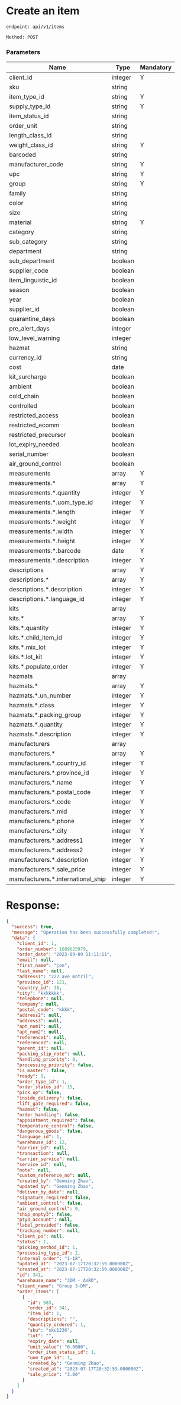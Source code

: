 # Create an item

`endpoint: api/v1/items`

`Method: POST`

### Parameters

| Name                               | Type    | Mandatory |
|------------------------------------|---------|-----------|
| client_id                          | integer | Y         |
| sku                                | string  |           |
| item_type_id                       | string  | Y         |
| supply_type_id                     | string  | Y         |
| item_status_id                     | string  |           |
| order_unit                         | string  |           |
| length_class_id                    | string  |           |
| weight_class_id                    | string  | Y         |
| barcoded                           | string  |           |
| manufacturer_code                  | string  | Y         |
| upc                                | string  | Y         |
| group                              | string  | Y         |
| family                             | string  |           |
| color                              | string  |           |
| size                               | string  |           |
| material                           | string  | Y         |
| category                           | string  |           |
| sub_category                       | string  |           |
| department                         | string  |           |
| sub_department                     | boolean |           |
| supplier_code                      | boolean |           |
| item_linguistic_id                 | boolean |           |
| season                             | boolean |           |
| year                               | boolean |           |
| supplier_id                        | boolean |           |
| quarantine_days                    | boolean |           |
| pre_alert_days                     | integer |           |
| low_level_warning                  | integer |           |
| hazmat                             | string  |           |
| currency_id                        | string  |           |
| cost                               | date    |           |
| kit_surcharge                      | boolean |           |
| ambient                            | boolean |           |
| cold_chain                         | boolean |           |
| controlled                         | boolean |           |
| restricted_access                  | boolean |           |
| restricted_ecomm                   | boolean |           |
| restricted_precursor               | boolean |           |
| lot_expiry_needed                  | boolean |           |
| serial_number                      | boolean |           |
| air_ground_control                 | boolean |           |
| measurements                       | array   | Y         |
| measurements.*                     | array   | Y         |
| measurements.*.quantity            | integer | Y         |
| measurements.*.uom_type_id         | integer | Y         |
| measurements.*.length              | integer | Y         |
| measurements.*.weight              | integer | Y         |
| measurements.*.width               | integer | Y         |
| measurements.*.height              | integer | Y         |
| measurements.*.barcode             | date    | Y         |
| measurements.*.description         | integer | Y         |
| descriptions                       | array   | Y         |
| descriptions.*                     | array   | Y         |
| descriptions.*.description         | integer | Y         |
| descriptions.*.language_id         | integer | Y         |
| kits                               | array   |           |
| kits.*                             | array   | Y         |
| kits.*.quantity                    | integer | Y         |
| kits.*.child_item_id               | integer | Y         |
| kits.*.mix_lot                     | integer | Y         |
| kits.*.lot_kit                     | integer | Y         |
| kits.*.populate_order              | integer | Y         |
| hazmats                            | array   |           |
| hazmats.*                          | array   | Y         |
| hazmats.*.un_number                | integer | Y         |
| hazmats.*.class                    | integer | Y         |
| hazmats.*.packing_group            | integer | Y         |
| hazmats.*.quantity                 | integer | Y         |
| hazmats.*.description              | integer | Y         |
| manufacturers                      | array   |           |
| manufacturers.*                    | array   | Y         |
| manufacturers.*.country_id         | integer | Y         |
| manufacturers.*.province_id        | integer | Y         |
| manufacturers.*.name               | integer | Y         |
| manufacturers.*.postal_code        | integer | Y         |
| manufacturers.*.code               | integer | Y         |
| manufacturers.*.mid                | integer | Y         |
| manufacturers.*.phone              | integer | Y         |
| manufacturers.*.city               | integer | Y         |
| manufacturers.*.address1           | integer | Y         |
| manufacturers.*.address2           | integer | Y         |
| manufacturers.*.description        | integer | Y         |
| manufacturers.*.sale_price         | integer | Y         |
| manufacturers.*.international_ship | integer | Y         |

# Response:

```json
{
  "success": true,
  "message": "Operation has been successfully completed!",
  "data": {
    "client_id": 1,
    "order_number": 1689625979,
    "order_date": "2023-09-09 11:11:11",
    "email": null,
    "first_name": "jon",
    "last_name": null,
    "address1": "222 ave mntril",
    "province_id": 121,
    "country_id": 38,
    "city": "kkkkkkk",
    "telephone": null,
    "company": null,
    "postal_code": "kkkk",
    "address2": null,
    "address3": null,
    "apt_num1": null,
    "apt_num2": null,
    "reference1": null,
    "reference2": null,
    "parent_id": null,
    "packing_slip_note": null,
    "handling_priority": 0,
    "processing_priority": false,
    "is_master": false,
    "ready": 0,
    "order_type_id": 1,
    "order_status_id": 15,
    "pick_up": false,
    "inside_delivery": false,
    "lift_gate_required": false,
    "hazmat": false,
    "order_handling": false,
    "appointment_required": false,
    "temperature_control": false,
    "dangerous_goods": false,
    "language_id": 1,
    "warehouse_id": 12,
    "carrier_id": null,
    "transaction": null,
    "carrier_service": null,
    "service_id": null,
    "note": null,
    "custom_reference_no": null,
    "created_by": "Genming Zhao",
    "updated_by": "Genming Zhao",
    "deliver_by_date": null,
    "signature_required": false,
    "ambient_control": false,
    "air_ground_control": 0,
    "ship_onpty3": false,
    "pty3_account": null,
    "label_provided": false,
    "tracking_number": null,
    "client_po": null,
    "status": 1,
    "picking_method_id": 1,
    "processing_type_id": 2,
    "internal_order": "1-18",
    "updated_at": "2023-07-17T20:32:59.000000Z",
    "created_at": "2023-07-17T20:32:59.000000Z",
    "id": 341,
    "warehouse_name": "3DM - AVRO",
    "client_name": "Group 3-DM",
    "order_items": [
      {
        "id": 583,
        "order_id": 341,
        "item_id": 1,
        "descriptions": "",
        "quantity_ordered": 1,
        "sku": "sku1236",
        "lot": "",
        "expiry_date": null,
        "unit_value": "0.0000",
        "order_item_status_id": 1,
        "uom_type_id": 1,
        "created_by": "Genming Zhao",
        "created_at": "2023-07-17T20:32:59.000000Z",
        "sale_price": "3.00"
      }
    ]
  }
}
```